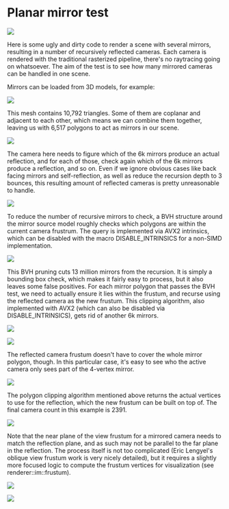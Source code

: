 # Planar mirror test

![](summary.gif)

Here is some ugly and dirty code to render a scene with several mirrors, resulting in a number of recursively reflected cameras. Each camera is rendered with the traditional rasterized pipeline, there's no raytracing going on whatsoever. The aim of the test is to see how many mirrored cameras can be handled in one scene.

Mirrors can be loaded from 3D models, for example:

![](mirrors_breakdown_7.jpg)

This mesh contains 10,792 triangles. Some of them are coplanar and adjacent to each other, which means we can combine them together, leaving us with 6,517 polygons to act as mirrors in our scene.

![](mirrors_breakdown_0.jpg)

The camera here needs to figure which of the 6k mirrors produce an actual reflection, and for each of those, check again which of the 6k mirrors produce a reflection, and so on. Even if we ignore obvious cases like back facing mirrors and self-reflection, as well as reduce the recursion depth to 3 bounces, this resulting amount of reflected cameras is pretty unreasonable to handle.

![](mirrors_breakdown_1.jpg)

 To reduce the number of recursive mirrors to check, a BVH structure around the mirror source model roughly checks which polygons are within the current camera frustrum. The query is implemented via AVX2 intrinsics, which can be disabled with the macro DISABLE_INTRINSICS for a non-SIMD implementation.

![](mirrors_breakdown_2.jpg)

This BVH pruning cuts 13 million mirrors from the recursion. It is simply a bounding box check, which makes it fairly easy to process, but it also leaves some false positives. For each mirror polygon that passes the BVH test, we need to actually ensure it lies within the frustum, and recurse using the reflected camera as the new frustum. This clipping algorithm, also implemented with AVX2 (which can also be disabled via DISABLE_INTRINSICS), gets rid of another 6k mirrors.

![](mirrors_breakdown_3.jpg)

![](mirrors_breakdown_4.jpg)

The reflected camera frustum doesn't have to cover the whole mirror polygon, though. In this particular case, it's easy to see who the active camera only sees part of the 4-vertex mirror.

![](mirrors_breakdown_5.jpg)

The polygon clipping algorithm mentioned above returns the actual vertices to use for the reflection, which the new frustum can be built on top of. The final camera count in this example is 2391.

![](mirrors_breakdown_6.jpg)

 Note that the near plane of the view frustum for a mirrored camera needs to match the reflection plane, and as such may not be parallel to the far plane in the reflection. The process itself is not too complicated (Eric Lengyel's oblique view frustum work is very nicely detailed), but it requires a slightly more focused logic to compute the frustum vertices for visualization (see renderer::im::frustum).
 
![](mirrors_breakdown_8.jpg)

![](mirrors_breakdown_9.jpg)
